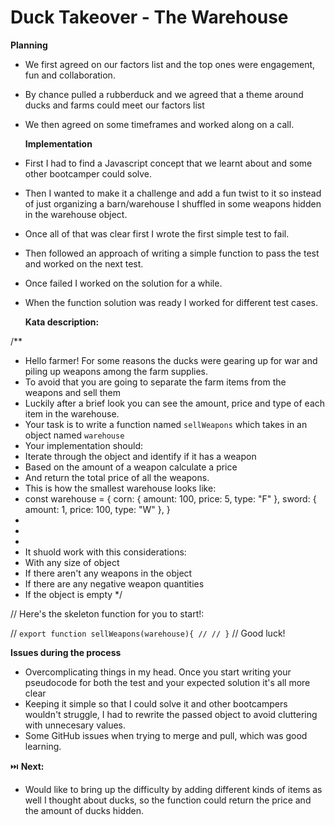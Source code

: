 # Duck Takeover - The Warehouse

**Planning**

- We first agreed on our factors list and the top ones were engagement, fun and collaboration.
- By chance pulled a rubberduck and we agreed that a theme around ducks and farms could meet our factors list
- We then agreed on some timeframes and worked along on a call.

  **Implementation**

- First I had to find a Javascript concept that we learnt about and some other bootcamper could solve.
- Then I wanted to make it a challenge and add a fun twist to it so instead of just organizing a barn/warehouse I shuffled in some weapons hidden in the warehouse object.
- Once all of that was clear first I wrote the first simple test to fail.
- Then followed an approach of writing a simple function to pass the test and worked on the next test.
- Once failed I worked on the solution for a while.
- When the function solution was ready I worked for different test cases.

  **Kata description:**

/\*\*

- Hello farmer! For some reasons the ducks were gearing up for war and piling up weapons among the farm supplies.
- To avoid that you are going to separate the farm items from the weapons and sell them
- Luckily after a brief look you can see the amount, price and type of each item in the warehouse.
- Your task is to write a function named `sellWeapons` which takes in an object named `warehouse`
- Your implementation should:
- Iterate through the object and identify if it has a weapon
- Based on the amount of a weapon calculate a price
- And return the total price of all the weapons.
- This is how the smallest warehouse looks like:
- const warehouse = {
  corn: { amount: 100, price: 5, type: "F" },
  sword: { amount: 1, price: 100, type: "W" },
  }
-
-
-
- It shuold work with this considerations:
- With any size of object
- If there aren't any weapons in the object
- If there are any negative weapon quantities
- If the object is empty
  \*/

// Here's the skeleton function for you to start!:

// `export function sellWeapons(warehouse){
//
// }`
// Good luck!

**Issues during the process**

- Overcomplicating things in my head. Once you start writing your pseudocode for both the test and your expected solution it's all more clear
- Keeping it simple so that I could solve it and other bootcampers wouldn't struggle, I had to rewrite the passed object to avoid cluttering with unnecesary values.
- Some GitHub issues when trying to merge and pull, which was good learning.

⏭️ **Next:**

- Would like to bring up the difficulty by adding different kinds of items as well I thought about ducks, so the function could return the price and the amount of ducks hidden.
